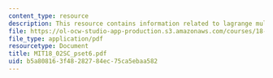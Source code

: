 ```yaml
---
content_type: resource
description: This resource contains information related to lagrange multipliers.
file: https://ol-ocw-studio-app-production.s3.amazonaws.com/courses/18-02sc-multivariable-calculus-fall-2010/b5a808163f48282784ec75ca5ebaa582_MIT18_02SC_pset6.pdf
file_type: application/pdf
resourcetype: Document
title: MIT18_02SC_pset6.pdf
uid: b5a80816-3f48-2827-84ec-75ca5ebaa582
---
```

